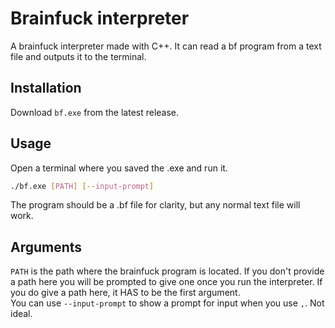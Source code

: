 # Brainfuck interpreter
A brainfuck interpreter made with C++. It can read a bf program from a text file and outputs it to the terminal.

## Installation
Download `bf.exe` from the latest release.

## Usage
Open a terminal where you saved the .exe and run it.
```bash
./bf.exe [PATH] [--input-prompt]
```
The program should be a .bf file for clarity, but any normal text file will work.

## Arguments
`PATH` is the path where the brainfuck program is located. If you don't provide a path here you will be prompted to give one once you run the interpreter. If you do give a path here, it HAS to be the first argument.\
You can use `--input-prompt` to show a prompt for input when you use `,`. Not ideal.
